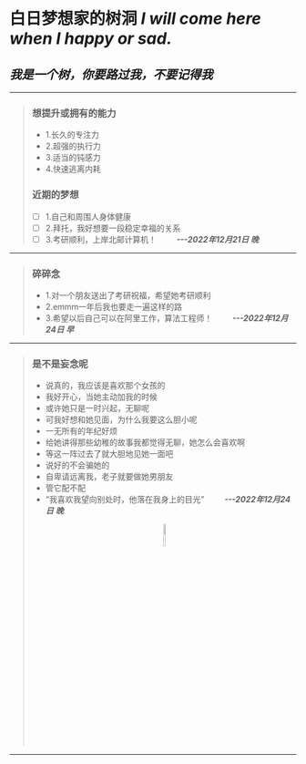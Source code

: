 # 白日梦想家的树洞 *I will come here when I happy or sad.*

## *我是一个树，你要路过我，不要记得我*



---
>### 想提升或拥有的能力
>* 1.长久的专注力
>* 2.超强的执行力
>* 3.适当的钝感力
>* 4.快速逃离内耗
>
>### 近期的梦想
>* [ ] 1.自己和周围人身体健康  
>* [ ] 2.拜托，我好想要一段稳定幸福的关系
>* [ ] 3.考研顺利，上岸北邮计算机！                &nbsp; &nbsp; &nbsp; &nbsp; ***---2022年12月21日 晚*** 
---


>### 碎碎念
>* 1.对一个朋友送出了考研祝福，希望她考研顺利
>* 2.emmm一年后我也要走一遍这样的路
>* 3.希望以后自己可以在阿里工作，算法工程师！       &nbsp; &nbsp; &nbsp; &nbsp; ***---2022年12月24日 早*** 
---
>### 是不是妄念呢
>* 说真的，我应该是喜欢那个女孩的
>* 我好开心，当她主动加我的时候
>* 或许她只是一时兴起，无聊呢
>* 可我好想和她见面，为什么我要这么胆小呢
>* 一无所有的年纪好烦
>* 给她讲得那些幼稚的故事我都觉得无聊，她怎么会喜欢啊
>* 等这一阵过去了就大胆地见她一面吧
>* 说好的不会骗她的
>* 自卑请远离我，老子就要做她男朋友
>* 管它配不配
>* “我喜欢我望向别处时，他落在我身上的目光”         &nbsp; &nbsp; &nbsp; &nbsp; ***---2022年12月24日 晚***
><div align="center">
><img src=https://user-images.githubusercontent.com/84625913/209437387-81e8ce85-e0e4-470c-b2f6-7ef1966d6021.jpg width=10% /> 
></div>

---


